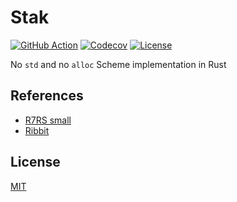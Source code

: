 # Stak

[![GitHub Action](https://img.shields.io/github/actions/workflow/status/raviqqe/stak/test.yaml?branch=main&style=flat-square)](https://github.com/raviqqe/stak/actions)
[![Codecov](https://img.shields.io/codecov/c/github/raviqqe/stak.svg?style=flat-square)](https://codecov.io/gh/raviqqe/stak)
[![License](https://img.shields.io/github/license/raviqqe/stak.svg?style=flat-square)](LICENSE)

No `std` and no `alloc` Scheme implementation in Rust

## References

- [R7RS small](https://small.r7rs.org/)
- [Ribbit](https://github.com/udem-dlteam/ribbit)

## License

[MIT](LICENSE)
